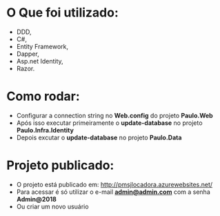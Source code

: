 # O Que foi utilizado:
  - DDD, 
  - C#,
  - Entity Framework,
  - Dapper,
  - Asp.net Identity,
  - Razor.
    
# Como rodar:
  - Configurar a connection string no **Web.config** do projeto **Paulo.Web**
  - Após isso executar primeiramente o **update-database** no projeto **Paulo.Infra.Identity**
  - Depois excutar o **update-database** no projeto **Paulo.Data**
  
# Projeto publicado:
  - O projeto está publicado em: http://pmsjlocadora.azurewebsites.net/
  - Para acessar é só utilizar o e-mail **admin@admin.com** com a senha **Admin@2018**
  - Ou criar um novo usuário
